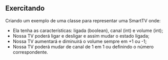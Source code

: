 ## Exercitando


Criando um exemplo de uma classe para representar uma SmartTV onde:

* Ela tenha as características: ligada (boolean), canal (int) e volume (int);
* Nossa TV poderá ligar e desligar e assim mudar o estado ligada;
* Nossa TV aumentará e diminuirá o volume sempre em +1 ou -1;
* Nossa TV poderá mudar de canal de 1 em 1 ou definindo o número correspondente.


